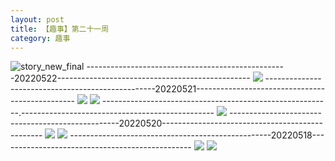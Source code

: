 ```yaml
---
layout: post
title: 【趣事】第二十一周
category: 趣事
---
```

![story_new_final](http://s1r3itzmh.hd-bkt.clouddn.com/img/story_new_final_0322.png)
--------------------------------------------------20220522------------------------------------------------
![](http://s1r2k4uc5.hd-bkt.clouddn.com/img/factors-220522-1.jpg)
--------------------------------------------------20220521------------------------------------------------
![](http://s1r2k4uc5.hd-bkt.clouddn.com/img/factors-220521-1.jpg)
![](http://s1r2k4uc5.hd-bkt.clouddn.com/img/factors-220521-2.jpg)
---------------------------------------------------------.------------------------------------------------
![](http://s1r2k4uc5.hd-bkt.clouddn.com/img/pel-220520-4.jpg)
--------------------------------------------------20220520------------------------------------------------
![](http://s1r2k4uc5.hd-bkt.clouddn.com/img/factors-220520-2.jpg)
![](http://s1r2k4uc5.hd-bkt.clouddn.com/img/factors-220520-4.jpg)
--------------------------------------------------20220518------------------------------------------------
![](http://s1r2k4uc5.hd-bkt.clouddn.com/img/factors-220518-1.jpg)
![](http://s1r2k4uc5.hd-bkt.clouddn.com/img/factors-220518-2.jpg)

  





